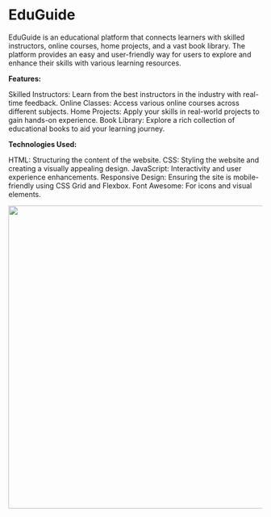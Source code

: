 # EduGuide

EduGuide is an educational platform that connects learners with skilled instructors, online courses, home projects, and a vast book library. The platform provides an easy and user-friendly way for users to explore and enhance their skills with various learning resources.

**Features:**

Skilled Instructors: Learn from the best instructors in the industry with real-time feedback.
Online Classes: Access various online courses across different subjects.
Home Projects: Apply your skills in real-world projects to gain hands-on experience.
Book Library: Explore a rich collection of educational books to aid your learning journey.

**Technologies Used:**

HTML: Structuring the content of the website.
CSS: Styling the website and creating a visually appealing design.
JavaScript: Interactivity and user experience enhancements.
Responsive Design: Ensuring the site is mobile-friendly using CSS Grid and Flexbox.
Font Awesome: For icons and visual elements.

<img  src="https://github.com/user-attachments/assets/e90001eb-7e8a-491b-8e2a-3eb996b2dde1" width="600px" >

